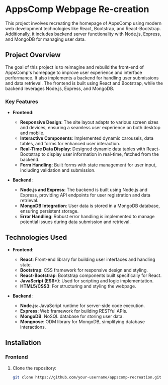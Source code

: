 # AppsComp Webpage Re-creation

This project involves recreating the homepage of AppsComp using modern web development technologies like React, Bootstrap, and React-Bootstrap. Additionally, it includes backend server functionality with Node.js, Express, and MongoDB for managing user data.

## Project Overview

The goal of this project is to reimagine and rebuild the front-end of AppsComp's homepage to improve user experience and interface performance. It also implements a backend for handling user submissions and data retrieval. The frontend is built using React and Bootstrap, while the backend leverages Node.js, Express, and MongoDB.

### Key Features

- **Frontend**:
  - **Responsive Design**: The site layout adapts to various screen sizes and devices, ensuring a seamless user experience on both desktop and mobile.
  - **Interactive Components**: Implemented dynamic carousels, data tables, and forms for enhanced user interaction.
  - **Real-Time Data Display**: Designed dynamic data tables with React-Bootstrap to display user information in real-time, fetched from the backend.
  - **Form Handling**: Built forms with state management for user input, including validation and submission.

- **Backend**:
  - **Node.js and Express**: The backend is built using Node.js and Express, providing API endpoints for user registration and data retrieval.
  - **MongoDB Integration**: User data is stored in a MongoDB database, ensuring persistent storage.
  - **Error Handling**: Robust error handling is implemented to manage potential issues during data submission and retrieval.

## Technologies Used

- **Frontend**:
  - **React**: Front-end library for building user interfaces and handling state.
  - **Bootstrap**: CSS framework for responsive design and styling.
  - **React-Bootstrap**: Bootstrap components built specifically for React.
  - **JavaScript (ES6+)**: Used for scripting and logic implementation.
  - **HTML5/CSS3**: For structuring and styling the webpage.

- **Backend**:
  - **Node.js**: JavaScript runtime for server-side code execution.
  - **Express**: Web framework for building RESTful APIs.
  - **MongoDB**: NoSQL database for storing user data.
  - **Mongoose**: ODM library for MongoDB, simplifying database interactions.

## Installation

### Frontend

1. Clone the repository:
   ```bash
   git clone https://github.com/your-username/appscomp-recreation.git
